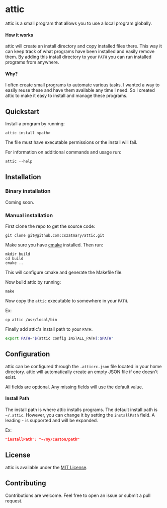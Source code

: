 # attic

attic is a small program that allows you to use a local program globally.

#### How it works

attic will create an install directory and copy installed files there. This way it can keep track of what programs have been installed and easily remove them. By adding this install directory to your `PATH` you can run installed programs from anywhere.

#### Why?

I often create small programs to automate various tasks. I wanted a way to easily reuse these and have them available any time I need. So I created attic to make it easy to install and manage these programs.

## Quickstart

Install a program by running:

```
attic install <path>
```

The file must have executable permissions or the install will fail.

For information on additional commands and usage run:

```
attic --help
```

## Installation

### Binary installation

Coming soon.

### Manual installation

First clone the repo to get the source code:

```
git clone git@github.com:cszatmary/attic.git
```

Make sure you have [cmake](https://cmake.org/) installed. Then run:

```
mkdir build
cd build
cmake ..
```

This will configure cmake and generate the Makefile file.

Now build attic by running:

```
make
```

Now copy the `attic` executable to somewhere in your `PATH`.

Ex:

```
cp attic /usr/local/bin
```

Finally add attic's install path to your `PATH`.

```sh
export PATH="$(attic config INSTALL_PATH):$PATH"
```

## Configuration

attic can be configured through the `.atticrc.json` file located in your home directory. attic will automatically create an empty JSON file if one doesn't exist.

All fields are optional. Any missing fields will use the default value.

#### Install Path

The install path is where attic installs programs. The default install path is `~/.attic`. However, you can change it by setting the `installPath` field. A leading `~` is supported and will be expanded.

Ex:
```json
"installPath": "~/my/custom/path"
```

## License

attic is available under the [MIT License](https://github.com/cszatma/attic/tree/master/LICENSE).

## Contributing

Contributions are welcome. Feel free to open an issue or submit a pull request.

